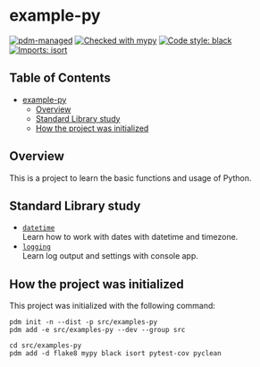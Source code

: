 # example-py

[![pdm-managed](https://img.shields.io/badge/pdm-managed-blueviolet)](https://pdm.fming.dev)
[![Checked with mypy](https://www.mypy-lang.org/static/mypy_badge.svg)](https://mypy-lang.org/)
[![Code style: black](https://img.shields.io/badge/code%20style-black-000000.svg)](https://github.com/psf/black)
[![Imports: isort](https://img.shields.io/badge/%20imports-isort-%231674b1?style=flat&labelColor=ef8336)](https://pycqa.github.io/isort/)

## Table of Contents <!-- omit in toc -->

- [example-py](#example-py)
  - [Overview](#overview)
  - [Standard Library study](#standard-library-study)
  - [How the project was initialized](#how-the-project-was-initialized)


## Overview 

This is a project to learn the basic functions and usage of Python.


## Standard Library study

- [`datetime`](./tests/standards/datetimes/)<br>
  Learn how to work with dates with datetime and timezone.
- [`logging`](./src/examples/standards/logging/)<br>
  Learn log output and settings with console app.


## How the project was initialized

This project was initialized with the following command:

```shell
pdm init -n --dist -p src/examples-py
pdm add -e src/examples-py --dev --group src

cd src/examples-py
pdm add -d flake8 mypy black isort pytest-cov pyclean
```
